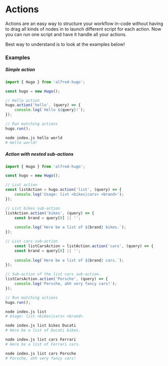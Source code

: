 # Actions

Actions are an easy way to structure your workflow in-code without having to drag all kinds of nodes in to launch different script for each action. Now you can run one script and have it handle all your actions.

Best way to understand is to look at the examples below!

### Examples

##### Simple action

```js
import { Hugo } from 'alfred-hugo';

const hugo = new Hugo();

// Hello action
hugo.action('hello', (query) => {    
    console.log(`Hello ${query}!`);
});

// Run matching actions
hugo.run();
```

```sh
node index.js hello world 
# Hello world!
```

##### Action with nested sub-actions

```js
import { Hugo } from 'alfred-hugo';

const hugo = new Hugo();

// List action
const listAction = hugo.action('list', (query) => {
    console.log('Usage: list <bikes|cars> <brand>');
});

// List bikes sub-action
listAction.action('bikes', (query) => {
	const brand = query[0] || '';
    
	console.log(`Here be a list of ${brand} bikes.`); 
});

// List cars sub-action
    const listCarsAction = listAction.action('cars', (query) => {
    const brand = query[0] || '';
    
    console.log(`Here be a list of ${brand} cars.`);
});

// Sub-action of the list cars sub-action.
listCarsAction.action('Porsche', (query) => {
    console.log('Porsche, ahh very fancy cars!'); 
});

// Run matching actions
hugo.run();
```

```sh
node index.js list
# Usage: list <bikes|cars> <brand>

node index.js list bikes Ducati
# Here be a list of Ducati bikes.

node index.js list cars Ferrari
# Here be a list of Ferrari cars.

node index.js list cars Porsche
# Porsche, ahh very fancy cars!
```

